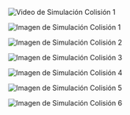 ![Video de Simulación Colisión 1]()

![Imagen de Simulación Colisión 1]()

![Imagen de Simulación Colisión 2]()

![Imagen de Simulación Colisión 3]()

![Imagen de Simulación Colisión 4]()

![Imagen de Simulación Colisión 5]()

![Imagen de Simulación Colisión 6]()
